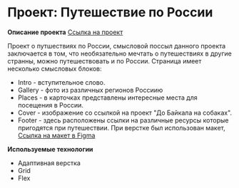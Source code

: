 # Проект: Путешествие по России

**Описание проекта**
 [Ссылка на проект]( https://alexholm222.github.io/russian-travel/)


Проект о путшествиях по России, смысловой поссыл данного проекта заключается в том,
что необязательно мечтать о путешествиях в другие странны, можно путешествовать и по России.
 Страница имеет несколько смысловых блоков:
* Intro - вступительное слово.
* Gallery - фото из различных регионов Россиию
* Places - в карточках представлены интересные места для посещения в России.
* Cover - изображение со ссылкой на проект "До Байкала на собаках".
* Footer - здесь расположены ссылки на различные ресурсы которые пригодятся при путешествии.
При верстке был использован макет, [Ссылка на макет в Figma](https://www.figma.com/file/5S2WSbEFL6awjVWJ0NWL8Q/Sprint-3_-Russia-_-desktop-mobile?node-id=28503%3A0)

**Используемые технологии**
* Адаптивная верстка
* Grid
* Flex
